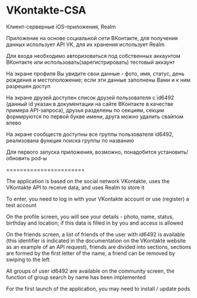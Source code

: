 # VKontakte-CSA
Клиент-серверные iOS-приложения, Realm

Приложение на основе социальной сети ВКонтакте, для получения данных использует API VK, для их хранения использует Realm

Для входа необходимо авторизоваться под собственных аккаунтом ВКонтакте или использовать(зарегистрировать) тестовый аккаунт

На экране профиля Вы увидите свои данные - фото, имя, статус, день рождения и местоположение; если эти данные заполнены Вами и к ним разрешен доступ

На экране друзей доступен список друзей пользователя с id6492 (данный id указан в документации на сайте ВКонтакте в качестве примера API-запроса), 
  друзья разделены по секциям, секции формируются по первой букве имени, друга можно удалить свайпом влево

На экране сообществ доступны все группы пользователя id6492, реализована функция поиска группы по названию

Для первого запуска приложения, возможно, понадобится установить/обновить pod-ы


=======================



The application is based on the social network VKontakte, uses the VKontakte API to receive data, and uses Realm to store it

To enter, you need to log in with your VKontakte account or use (register) a test account

On the profile screen, you will see your details - photo, name, status, birthday and location; if this data is filled in by you and access is allowed

On the friends screen, a list of friends of the user with id6492 is available 
  (this identifier is indicated in the documentation on the VKontakte website as an example of an API request),
  friends are divided into sections, sections are formed by the first letter of the name, a friend can be removed by swiping to the left

All groups of user id6492 are available on the community screen, the function of group search by name has been implemented

For the first launch of the application, you may need to install / update pods
